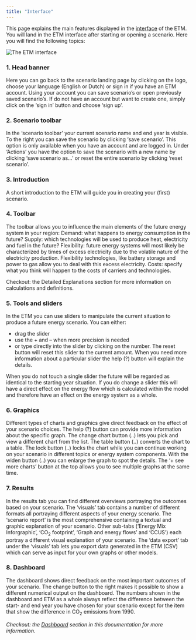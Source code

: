 ```yaml
---
title: "Interface"
---
```


This page explains the main features displayed in the [interface](https://pro.energytransitionmodel.com/scenario/overview/introduction/how-does-the-energy-transition-model-work) of the ETM. 
You will land in the ETM interface after starting or opening a scenario. Here you will find the following topics:

![The ETM interface](/img/docs/interface.png)

### 1. Head banner
Here you can go back to the scenario landing page by clicking on the logo, choose your language (English or Dutch) or sign in if you have an ETM account. Using your account you can save scenario’s or open previously saved scenario’s. If do not have an account but want to create one, simply click on the ‘sign in’ button and choose ‘sign up’. 

### 2. Scenario toolbar
In the ‘scenario toolbar’ your current scenario name and end year is visible. To the right you can save the scenario by clicking ‘save scenario’. This option is only available when you have an account and are logged in. Under ‘Actions’ you have the option to save the scenario with a new name by clicking ‘save scenario as…’ or reset the entire scenario by clicking ‘reset scenario’. 

### 3. Introduction 
A short introduction to the ETM will guide you in creating your (first) scenario. 

### 4. Toolbar
The toolbar allows you to influence the main elements of the future energy system in your region:
Demand: 	what happens to energy consumption in the future? 
Supply: 	which technologies will be used to produce heat, electricity and fuel in the future?
Flexibility: 	future energy systems will most likely be characterized by times of excess electricity due to the volatile nature of the electricity production. Flexibility technologies, like battery storage and power to gas allow you to deal with this excess electricity.
Costs: 	specify what you think will happen to the costs of carriers and technologies. 

Checkout: the Detailed Explanations section for more information on calculations and definitions. 

### 5. Tools and sliders
In the ETM you can use sliders to manipulate the current situation to produce a future energy scenario. You can either:
* drag the slider 
* use the + and – when more precision is needed
* or type directly into the slider by clicking on the number.
The reset button will reset this slider to the current amount. When you need more information about a particular slider the help (?) button will explain the details. 

When you do not touch a single slider the future will be regarded as identical to the starting year situation. If you do change a slider this will have a direct effect on the energy flow which is calculated within the model and therefore have an effect on the energy system as a whole. 

### 6. Graphics 
Different types of charts and graphics give direct feedback on the effect of your scenario choices. The help (?) button can provide more information about the specific graph. The change chart button (..) lets you pick and view a different chart from the list. The table button (..) converts the chart to a table. The lock button (..) locks the chart while you can continue working on your scenario in different topics or energy system components. With the widen button (..) you can enlarge the graph to spot the details. The ‘+ see more charts’ button at the top allows you to see multiple graphs at the same time. 

### 7. Results
In the results tab you can find different overviews portraying the outcomes based on your scenario. The ‘visuals’ tab contains a number of different formats all portraying different aspects of your energy scenario. The ‘scenario report’ is the most comprehensive containing a textual and graphic explanation of your scenario. Other sub-tabs (‘Energy Mix Inforgraphic’, ‘CO<sub>2</sub> footprint’, ‘Graph and energy flows’ and ‘CCUS’) each portray a different visual explanation of your scenario. The ‘data export’ tab under the ‘visuals’ tab lets you export data generated in the ETM (CSV) which can serve as input for your own graphs or other models.

### 8. Dashboard 
The dashboard shows direct feedback on the most important outcomes of your scenario. The change button to the right makes it possible to show a different numerical output on the dashboard. The numbers shown in the dashboard and ETM as a whole always reflect the difference between the start- and end year you have chosen for your scenario except for the item that show the difference in CO<sub>2</sub> emissions from 1990. 

_Checkout: the [Dashboard](dashboard) section in this documentation for more information._ 
 
